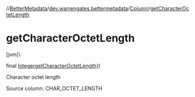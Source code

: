 //[BetterMetadata](../../../index.md)/[dev.warrengates.bettermetadata](../index.md)/[Column](index.md)/[getCharacterOctetLength](get-character-octet-length.md)

# getCharacterOctetLength

[jvm]\

final [Integer](https://docs.oracle.com/javase/8/docs/api/java/lang/Integer.html)[getCharacterOctetLength](get-character-octet-length.md)()

Character octet length

Source column: CHAR_OCTET_LENGTH
